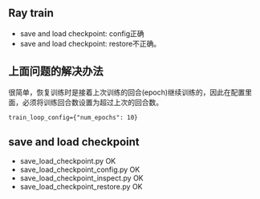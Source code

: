 ## Ray train

- save and load checkpoint: config正确
- save and load checkpoint: restore不正确。

## 上面问题的解决办法
很简单，恢复训练时是接着上次训练的回合(epoch)继续训练的，因此在配置里面，必须将训练回合数设置为超过上次的回合数。
```
train_loop_config={"num_epochs": 10} 
```

## save and load checkpoint

- save_load_checkpoint.py OK
- save_load_checkpoint_config.py OK
- save_load_checkpoint_inspect.py OK
- save_load_checkpoint_restore.py OK

